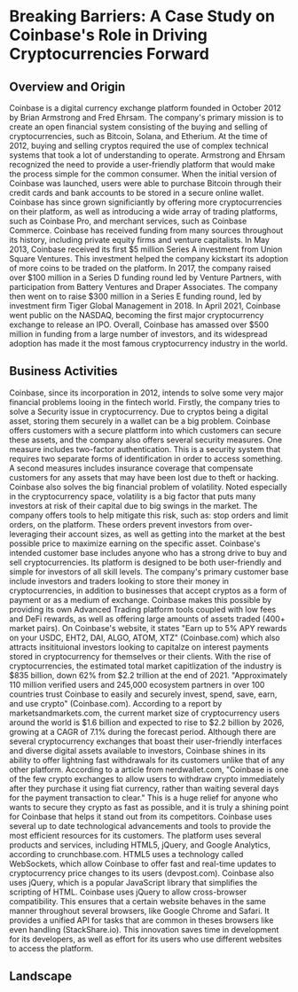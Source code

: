 # Breaking Barriers: A Case Study on Coinbase's Role in Driving Cryptocurrencies Forward

## Overview and Origin
Coinbase is a digital currency exchange platform founded in October 2012 by Brian Armstrong and Fred Ehrsam. The company's primary mission is to create an open financial system consisting of the buying and selling of cryptocurrencies, such as Bitcoin, Solana, and Etherium. At the time of 2012, buying and selling cryptos required the use of complex technical systems that took a lot of understanding to operate. Armstrong and Ehrsam recognized the need to provide a user-friendly platform that would make the process simple for the common consumer. When the initial version of Coinbase was launched, users were able to purchase Bitcoin through their credit cards and bank accounts to be stored in a secure online wallet. Coinbase has since grown significiantly by offering more cryptocurrencies on their platform, as well as introducing a wide array of trading platforms, such as Coinbase Pro, and merchant services, such as Coinbase Commerce. Coinbase has received funding from many sources throughout its history, including private equity firms and venture capitalists. In May 2013, Coinbase received its first $5 million Series A investment from Union Square Ventures. This investment helped the company kickstart its adoption of more coins to be traded on the platform. In 2017, the company raised over $100 million in a Series D funding round led by Venture Partners, with participation from Battery Ventures and Draper Associates. The company then went on to raise $300 million in a Series E funding round, led by investment firm Tiger Global Management in 2018. In April 2021, Coinbase went public on the NASDAQ, becoming the first major cryptocurrency exchange to release an IPO. Overall, Coinbase has amassed over $500 million in funding from a large number of investors, and its widespread adoption has made it the most famous cryptocurrency industry in the world.

## Business Activities
Coinbase, since its incorporation in 2012, intends to solve some very major financial problems looing in the fintech world. Firstly, the company tries to solve a Security issue in cryptocurrency. Due to cryptos being a digital asset, storing them securely in a wallet can be a big problem. Coinbase offers customers with a secure plattform into which customers can secure these assets, and the company also offers several security measures. One measure includes two-factor authentication. This is a security system that requires two separate forms of identification in order to access something. A second measures includes insurance coverage that compensate customers for any assets that may have been lost due to theft or hacking. Coinbase also solves the big financial problem of volatility. Noted especially in the cryptocurrency space, volatility is a big factor that puts many investors at risk of their capital due to big swings in the market. The company offers tools to help mitigate this risk, such as: stop orders and limit orders, on the platform. These orders prevent investors from over-leveraging their account sizes, as well as getting into the market at the best possible price to maximize earning on the specific asset.
Coinbase's intended customer base includes anyone who has a strong drive to buy and sell cryptocurrencies. Its platform is designed to be both user-friendly and simple for investors of all skill levels. The company's primary customer base include investors and traders looking to store their money in cryptocurrencies, in addition to businesses that accept cryptos as a form of payment or as a medium of exchange. Coinbase makes this possible by providing its own Advanced Trading platform tools coupled with low fees and DeFi rewards, as well as offering large amounts of assets traded (400+ market pairs). On Coinbase's website, it states "Earn up to 5% APY rewards on your USDC, EHT2, DAI, ALGO, ATOM, XTZ" (Coinbase.com) which also attracts insitituional investors looking to capitalze on interest payments stored in cryptocurrency for themselves or their clients. With the rise of cryptocurrencies, the estimated total market capitlization of the industry is $835 billion, down 62% from $2.2 trillion at the end of 2021. "Approximately 110 million verified users and 245,000 ecosystem partners in over 100 countries trust Coinbase to easily and securely invest, spend, save, earn, and use crypto" (Coinbase.com). According to a report by marketsandmarkets.com, the current market size of cryptocurrency users around the world is $1.6 billion and expected to rise to $2.2 billion by 2026, growing at a CAGR of 7.1% during the forecast period.
Although there are several cryptocurrency exchanges that boast their user-friendly interfaces and diverse digital assets available to investors, Coinbase shines in its ability to offer lightning fast withdrawals for its customers unlike that of any other platform. According to a article from nerdwallet.com, "Coinbase is one of the few crypto exchanges to allow users to withdraw crypto immediately after they purchase it using fiat currency, rather than waiting several days for the payment transaction to clear." This is a huge relief for anyone who wants to secure they crypto as fast as possible, and it is truly a shining point for Coinbase that helps it stand out from its competitors.
Coinbase uses several up to date technological advancements and tools to provide the most efficient resources for its customers. The platform uses several products and services, including HTML5, jQuery, and Google Analytics, according to crunchbase.com. HTML5 uses a technology called WebSockets, which allow Coinbase to offer fast and real-time updates to cryptocurrency price changes to its users (devpost.com). Coinbase also uses jQuery, which is a popular JavaScript library that simplifies the scripting of HTML. Coinbase uses jQuery to allow cross-browser compatibility. This ensures that a certain website behaves in the same manner throughout several browsers, like Google Chrome and Safari. It provides a unified API for tasks that are common in theses browsers like even handling (StackShare.io). This innovation saves time in development for its developers, as well as effort for its users who use different websites to access the platform.

## Landscape

